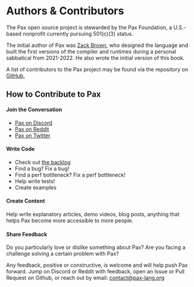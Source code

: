 # Authors & Contributors

The Pax open source project is stewarded by the Pax Foundation, a U.S.-based nonprofit currently <!--[welcoming members](googleform?) and -->pursuing 501(c)(3) status.

The initial author of Pax was [Zack Brown](https://www.twitter.com/zackaboo), who designed the language and built the first versions of the compiler and runtimes during a personal sabbatical from 2021-2022.  He also wrote the initial version of this book.

A list of contributors to the Pax project may be found via the repository on [GitHub.](https://www.github.com/pax-lang/pax/)

## How to Contribute to Pax

#### Join the Conversation 

 - [Pax on Discord](https://discord.gg/5zXsskAzRB)
 - [Pax on Reddit](https://www.reddit.com/r/paxlang)
 - [Pax on Twitter](https://www.twitter.com/pax_lang)

<!-- #### Sponsor
Funds received will help cover administrative, service, and development costs. Until Pax achieves 501(c)(3) status, sponsorships are NOT tax-deductible.  TODO: add link to donations page -->

#### Write Code
 - Check out [the backlog](https://www.github.com/pax-lang/pax/blob/master/TODO.md)
 - Find a bug? Fix a bug!
 - Find a perf bottleneck? Fix a perf bottleneck!
 - Help write tests!
 - Create examples

#### Create Content
Help write explanatory articles, demo videos, blog posts, anything that helps Pax become more accessible to more people.

#### Share Feedback
Do you particularly love or dislike something about Pax?  Are you facing a challenge solving a certain problem with Pax?  

Any feedback, positive or constructive, is welcome and will help push Pax forward.  Jump on Discord or Reddit with feedback, open an Issue or Pull Request on Github, or reach out by email: contact@pax-lang.org 